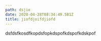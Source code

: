 ```yaml
---
path: dsjio
date: 2020-04-28T08:34:49.581Z
title: jiofdjoifdjiofd
---
```

dsfdsfkosdfkopdsfopkdspofkdspofkdskpof